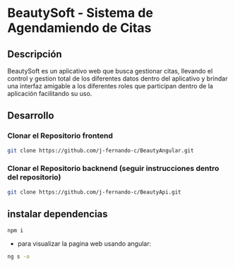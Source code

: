 # BeautySoft - Sistema de Agendamiendo de Citas

## Descripción

BeautySoft es un aplicativo web que busca gestionar citas, llevando el control y gestion total de los diferentes datos dentro del aplicativo y brindar una interfaz amigable a los diferentes roles que participan dentro de la aplicación facilitando su uso.

## Desarrollo

### Clonar el Repositorio frontend

```bash
git clone https://github.com/j-fernando-c/BeautyAngular.git
```

### Clonar el Repositorio backnend (seguir instrucciones dentro del repositorio)

```bash
git clone https://github.com/j-fernando-c/BeautyApi.git
```
## instalar dependencias

```bash
npm i
```
- para visualizar la pagina web usando angular:
```bash
ng s -o
```
